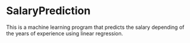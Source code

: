 # SalaryPrediction
This is a machine learning program that predicts the salary depending of the years of experience using linear regression.
